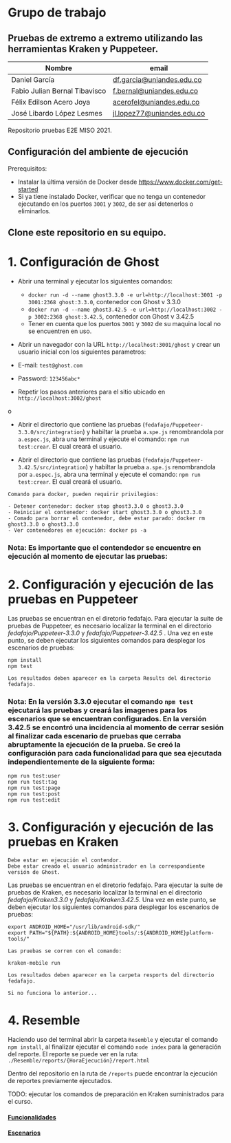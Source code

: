 # Grupo de trabajo

## Pruebas de extremo a extremo utilizando las herramientas Kraken y Puppeteer.

| Nombre                        | email                      |
| ----------------------------- | -------------------------- |
| Daniel García                 | df.garcia@uniandes.edu.co  |
| Fabio Julian Bernal Tibavisco | f.bernal@uniandes.edu.co   |
| Félix Edilson Acero Joya      | acerofel@uniandes.edu.co   |
| José Libardo López Lesmes     | jl.lopez77@uniandes.edu.co |

Repositorio pruebas E2E MISO 2021.

## Configuración del ambiente de ejecución

Prerequisitos:
- Instalar la última versión de Docker desde https://www.docker.com/get-started
- Si ya tiene instalado Docker, verificar que no tenga un contenedor ejecutando en los puertos `3001` y `3002`, de ser así detenerlos o eliminarlos.

## Clone este repositorio en su equipo.

# 1. Configuración de Ghost

- Abrir una terminal y ejecutar los siguientes comandos:
  - `docker run -d --name ghost3.3.0 -e url=http://localhost:3001 -p 3001:2368 ghost:3.3.0`, contenedor con Ghost v 3.3.0
  - `docker run -d --name ghost3.42.5 -e url=http://localhost:3002 -p 3002:2368 ghost:3.42.5`, contenedor con Ghost v 3.42.5
   - Tener en cuenta que los puertos `3001` y `3002` de su maquina local no se encuentren en uso.

- Abrir un navegador con la URL `http://localhost:3001/ghost` y crear un usuario inicial con los siguientes parametros:
 - E-mail: `test@ghost.com`
 - Password: `123456abc*`
- Repetir los pasos anteriores para el sitio ubicado en `http://localhost:3002/ghost`

o

- Abrir el directorio que contiene las pruebas (`fedafajo/Puppeteer-3.3.0/src/integration`) y habiltar la prueba `a.spe.js` renombrandola por `a.espec.js`, abra una terminal y ejecute el comando: `npm run test:crear`. El cual creará el usuario.

- Abrir el directorio que contiene las pruebas (`fedafajo/Puppeteer-3.42.5/src/integration`) y habiltar la prueba `a.spe.js` renombrandola por `a.espec.js`, abra una terminal y ejecute el comando: `npm run test:crear`. El cual creará el usuario.

```
Comando para docker, pueden requirir privilegios:

- Detener contenedor: docker stop ghost3.3.0 o ghost3.3.0
- Reiniciar el contenedor: docker start ghost3.3.0 o ghost3.3.0
- Comado para borrar el contenedor, debe estar parado: docker rm ghost3.3.0 o ghost3.3.0
- Ver contenedores en ejecución: docker ps -a
```

### Nota: Es importante que el contendedor se encuentre en ejecución al momento de ejecutar las pruebas:


# 2. Configuración y ejecución de las pruebas en Puppeteer

Las pruebas se encuentran en el diretorio fedafajo. Para ejecutar la suite de pruebas de Puppeteer, es necesario localizar la terminal en el directorio *fedafajo/Puppeteer-3.3.0* y *fedafajo/Puppeteer-3.42.5* . Una vez en este punto, se deben ejecutar los siguientes comandos para desplegar los escenarios de pruebas: 

```
npm install
npm test

Los resultados deben aparecer en la carpeta Results del directorio fedafajo.
```

### Nota: En la versión 3.3.0 ejecutar el comando `npm test` ejecutará las pruebas y creará las imagenes para los escenarios que se encuentran configurados. En la versión 3.42.5 se encontró una incidencia al momento de cerrar sesión al finalizar cada escenario de pruebas que cerraba abruptamente la ejecución de la prueba. Se creó la configuración para cada funcionalidad para que sea ejecutada independientemente de la siguiente forma:

```
npm run test:user
npm run test:tag
npm run test:page
npm run test:post
npm run test:edit

```

# 3. Configuración y ejecución de las pruebas en Kraken

```
Debe estar en ejecución el contendor.
Debe estar creado el usuario administrador en la correspondiente versión de Ghost.
```

Las pruebas se encuentran en el diretorio fedafajo. Para ejecutar la suite de pruebas de Kraken, es necesario localizar la terminal en el directorio *fedafajo/Kraken3.3.0* y *fedafajo/Kraken3.42.5*. Una vez en este punto, se deben ejecutar los siguientes comandos para desplegar los escenarios de pruebas:

```
export ANDROID_HOME="/usr/lib/android-sdk/"
export PATH="${PATH}:${ANDROID_HOME}tools/:${ANDROID_HOME}platform-tools/"

Las pruebas se corren con el comando:

kraken-mobile run

Los resultados deben aparecer en la carpeta resports del directorio fedafajo.

Si no funciona lo anterior...
```

# 4. Resemble

Haciendo uso del terminal abrir la carpeta `Resemble` y ejecutar el comando `npm install`, al finalizar ejecutar el comando `node index` para la generación del reporte. El reporte se puede ver en la ruta: `./Resemble/reports/{HoraEjecución}/report.html`

Dentro del repositorio en la ruta de `/reports` puede encontrar la ejecución de reportes previamente ejecutados.

TODO: ejecutar los comandos de preparación en Kraken suministrados para el curso.

#### [Funcionalidades](https://github.com/J3LopezL/fedafajo/wiki/FuncionalidadesProbadas)
#### [Escenarios](https://github.com/J3LopezL/fedafajo/wiki/Escenarios-pruebas)
